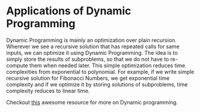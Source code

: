 # Applications of Dynamic Programming
Dynamic Programming is mainly an optimization over plain recursion. Wherever we see a recursive solution that has repeated calls for same inputs,
we can optimize it using Dynamic Programming. The idea is to simply store the results of subproblems, so that we do not have to re-compute them when
needed later. This simple optimization reduces time complexities from exponential to polynomial. For example, if we write simple recursive solution for
Fibonacci Numbers, we get exponential time complexity and if we optimize it by storing solutions of subproblems, time complexity reduces to linear time.

Checkout [this](https://www.geeksforgeeks.org/dynamic-programming/) awesome resource for more on Dynamic programming.
